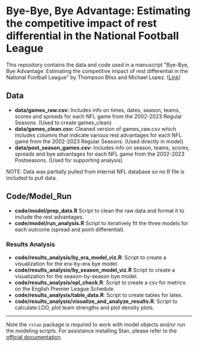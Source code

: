 # Bye-Bye, Bye Advantage: Estimating the competitive impact of rest differential in the National Football League
This repository contains the data and code used in a manuscript "Bye-Bye, Bye Advantage: Estimating the competitive impact of rest differential in the National Football League" by Thompson Bliss and Michael Lopez. ([Link](google.com))

## Data

* __data/games_raw.csv:__ Includes info on times, dates, season, teams, scores and spreads for each NFL game from the 2002-2023 Regular Seasons. (Used to create games_clean)
* __data/games_clean.csv:__ Cleaned version of games_raw.csv which includes columns that indicate various rest advantages for each NFL game from the 2002-2023 Regular Seasons. (Used directly in model)
* __data/post_season_games.csv:__ Includes info on season, teams, scores, spreads and bye advantages for each NFL game from the 2002-2023 Postseasons. (Used for supporting analysis)

NOTE: Data was partially pulled from internal NFL database so no R file is included to pull data.

## Code/Model_Run

* __code/model/prep_data.R__ Script to clean the raw data and format it to include the rest advantages.
* __code/model/run_analysis.R__ Script to iteratively fit the three models for each outcome (spread and point differential).

### Results Analysis

* __code/results_analysis/by_era_model_viz.R__: Script to create a visualization for the era-by-era bye model.
* __code/results_analysis/by_season_model_viz.R__ Script to create a visualization for the season-by-season bye model.
* __code/results_analysis/epl_check.R__: Script to create a csv for metrics on the English Premier League Schedule.
* __code/results_analysis/table_data.R__: Script to create tables for latex.
* __code/results_analysis/visualize_and_analyze_results.R__: Script to calculate LOO, plot team strengths and plot density plots.


---

Note the `rstan` package is required to work with model objects and/or run the modeling scripts. For assistance installing Stan, please refer to the [official documentation](https://github.com/stan-dev/rstan/wiki/RStan-Getting-Started).
